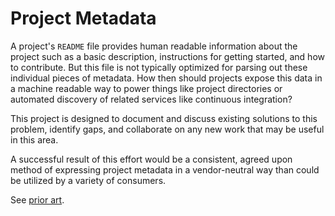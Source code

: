 # Project Metadata

A project's `README` file provides human readable information about the project
such as a basic description, instructions for getting started, and how to
contribute.  But this file is not typically optimized for parsing out these
individual pieces of metadata.  How then should projects expose this data in a
machine readable way to power things like project directories or automated
discovery of related services like continuous integration?

This project is designed to document and discuss existing solutions to this
problem, identify gaps,  and collaborate on any new work that may be useful in
this area.

A successful result of this effort would be a consistent, agreed upon method of
expressing project metadata in a vendor-neutral way than could be utilized by a
variety of consumers.

See [prior art](prior-art.md).
